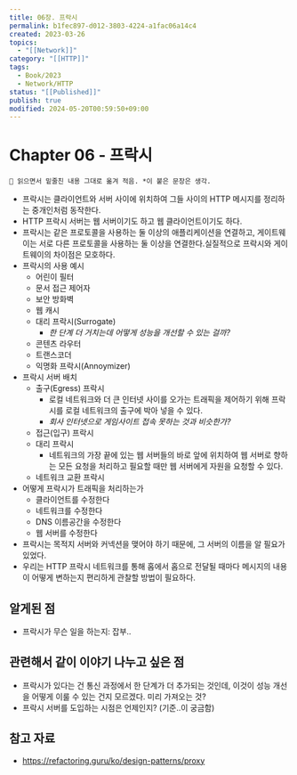 ```yaml
---
title: 06장. 프락시
permalink: b1fec897-d012-3803-4224-a1fac06a14c4
created: 2023-03-26
topics:
  - "[[Network]]"
category: "[[HTTP]]"
tags:
  - Book/2023
  - Network/HTTP
status: "[[Published]]"
publish: true
modified: 2024-05-20T00:59:50+09:00
---
```


# Chapter 06 - 프락시

```
📌 읽으면서 밑줄친 내용 그대로 옮겨 적음. *이 붙은 문장은 생각.
```

- 프락시는 클라이언트와 서버 사이에 위치하여 그들 사이의 HTTP 메시지를 정리하는 중개인처럼 동작한다.
- HTTP 프락시 서버는 웹 서버이기도 하고 웹 클라이언트이기도 하다.
- 프락시는 같은 프로토콜을 사용하는 둘 이상의 애플리케이션을 연결하고, 게이트웨이는 서로 다른 프로토콜을 사용하는 둘 이상을 연결한다.실질적으로 프락시와 게이트웨이의 차이점은 모호하다.
- 프락시의 사용 예시
	- 어린이 필터
	- 문서 접근 제어자
	- 보안 방화벽
	- 웹 캐시
	- 대리 프락시(Surrogate)
		- *한 단계 더 거치는데 어떻게 성능을 개선할 수 있는 걸까?*
	- 콘텐츠 라우터
	- 트랜스코더
	- 익명화 프락시(Annoymizer)
- 프락시 서버 배치
	- 출구(Egress) 프락시
		- 로컬 네트워크와 더 큰 인터넷 사이를 오가는 트래픽을 제어하기 위해 프락시를 로컬 네트워크의 출구에 박아 넣을 수 있다.
		- *회사 인터넷으로 게임사이트 접속 못하는 것과 비슷한가?*
	- 접근(입구) 프락시
	- 대리 프락시
		- 네트워크의 가장 끝에 있는 웹 서버들의 바로 앞에 위치하여 웹 서버로 향하는 모든 요청을 처리하고 필요할 때만 웹 서버에게 자원을 요청할 수 있다.
	- 네트워크 교환 프락시
- 어떻게 프락시가 트래픽을 처리하는가
	- 클라이언트를 수정한다
	- 네트워크를 수정한다
	- DNS 이름공간을 수정한다
	- 웹 서버를 수정한다
- 프락시는 목적지 서버와 커넥션을 맺어야 하기 때문에, 그 서버의 이름을 알 필요가 있었다.
- 우리는 HTTP 프락시 네트워크를 통해 홉에서 홉으로 전달될 때마다 메시지의 내용이 어떻게 변하는지 편리하게 관찰할 방법이 필요하다.

## 알게된 점

- 프락시가 무슨 일을 하는지: 잡부..

## 관련해서 같이 이야기 나누고 싶은 점

- 프락시가 있다는 건 통신 과정에서 한 단계가 더 추가되는 것인데, 이것이 성능 개선을 어떻게 이룰 수 있는 건지 모르겠다. 미리 가져오는 것?
- 프락시 서버를 도입하는 시점은 언제인지? (기준..이 궁금함)

## 참고 자료

- https://refactoring.guru/ko/design-patterns/proxy